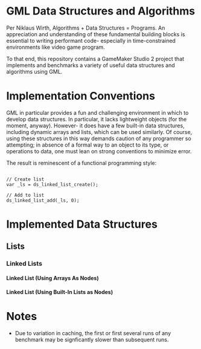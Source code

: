 # GML Data Structures and Algorithms 
Per Niklaus Wirth, Algorithms + Data Structures = Programs. An appreciation and
understanding of these fundamental building blocks is essential to writing
performant code- especially in time-constrained environments like video game
program.

To that end, this repository contains a GameMaker Studio 2 project that
implements and benchmarks a variety of useful data structures and algorithms
using GML.


# Implementation Conventions

GML in particular provides a fun and challenging environment in which to
develop data structures. In particular, it lacks lightweight objects (for the
moment, anyway). However- it does have a few built-in data structures,
including dynamic arrays and lists, which can be used similarly. Of course,
using these structures in this way demands caution of any programmer so
attempting; in absence of a formal way to an object to its type, or operations
to data, one must lean on strong conventions to minimize error.

The result is reminescent of a functional programming style:

```gml

// Create list
var _ls = ds_linked_list_create();

// Add to list
ds_linked_list_add(_ls, 0);

```

# Implemented Data Structures

## Lists

### Linked Lists

#### Linked List (Using Arrays As Nodes)

#### Linked List (Using Built-In Lists as Nodes)

# Notes

- Due to variation in caching, the first or first several runs of any benchmark
  may be signficantly slower than subsequent runs.
